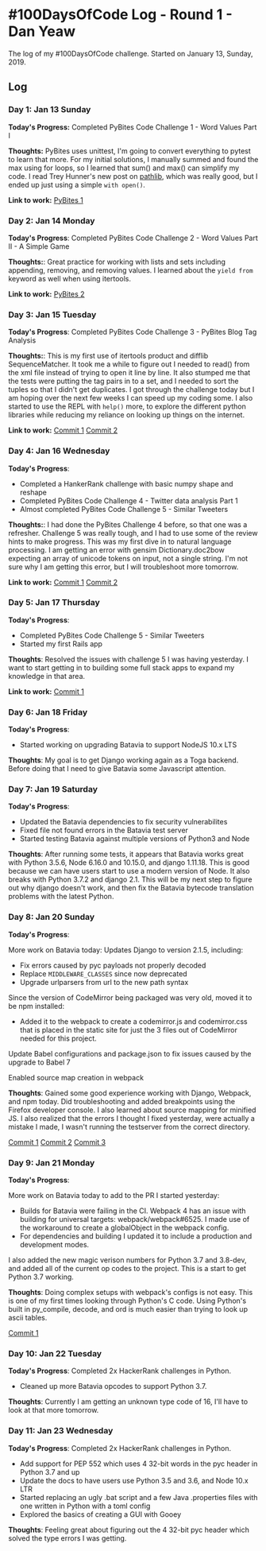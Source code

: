 # #100DaysOfCode Log - Round 1 - Dan Yeaw

The log of my #100DaysOfCode challenge. Started on January 13, Sunday, 2019.

## Log

### Day 1: Jan 13 Sunday

**Today's Progress:** Completed PyBites Code Challenge 1 -
Word Values Part I

**Thoughts:** PyBites uses unittest, I'm going to convert everything to
pytest to learn that more. For my initial solutions, I manually summed
and found the max using for loops, so I learned that sum() and max() can
simplify my code. I read Trey Hunner's new post on
[pathlib](https://treyhunner.com/2018/12/why-you-should-be-using-pathlib/),
which was really good, but I ended up just using a simple `with open()`.

**Link to work:** [PyBites 1](https://github.com/danyeaw/pybites-challenges/commit/3c08c17676ff9fc4aa3d6d7c5ed4d6ee9ddc79f8)

### Day 2: Jan 14 Monday

**Today's Progress**: Completed PyBites Code Challenge 2 -
Word Values Part II - A Simple Game

**Thoughts:**: Great practice for working with lists and sets including
appending, removing, and removing values. I learned about the `yield from`
keyword as well when using itertools. 

**Link to work:** [PyBites 2](https://github.com/danyeaw/pybites-challenges/blob/master/02/game.py)

### Day 3: Jan 15 Tuesday

**Today's Progress**: Completed PyBites Code Challenge 3 -
PyBites Blog Tag Analysis

**Thoughts:**: This is my first use of itertools product and difflib
SequenceMatcher. It took me a while to figure out I needed to read() from
the xml file instead of trying to open it line by line. It also stumped
me that the tests were putting the tag pairs in to a set, and I needed to
sort the tuples so that I didn't get duplicates. I got through the challenge
today but I am hoping over the next few weeks I can speed up my coding some.
I also started to use the REPL with `help()` more, to explore the different
python libraries while reducing my reliance on looking up things on the
internet.

**Link to work:** 
[Commit 1](https://github.com/danyeaw/pybites-challenges/commit/45d5552c82df35338289da414bc9c0fb201033c5)
[Commit 2](https://github.com/danyeaw/pybites-challenges/commit/aa7f37fdf5d3a57d629afc1ea467285ae7b94fbc)

### Day 4: Jan 16 Wednesday

**Today's Progress**:

- Completed a HankerRank challenge with basic numpy shape and reshape
- Completed PyBites Code Challenge 4 - Twitter data analysis Part 1
- Almost completed PyBites Code Challenge 5 - Similar Tweeters

**Thoughts:**: I had done the PyBites Challenge 4 before, so that one was
a refresher. Challenge 5 was really tough, and I had to use some of the
review hints to make progress. This was my first dive in to natural
language processing. I am getting an error with gensim Dictionary.doc2bow
expecting an array of unicode tokens on input, not a single string. I'm
not sure why I am getting this error, but I will troubleshoot more tomorrow.

**Link to work:** 
[Commit 1](https://github.com/danyeaw/pybites-challenges/commit/0203532d094b37a5a85a93ec42038ba9ccbd3512)
[Commit 2](https://github.com/danyeaw/pybites-challenges/commit/77125b3e93f2ac98f61240a800535b715e5e8adb)

### Day 5: Jan 17 Thursday

**Today's Progress**:

- Completed PyBites Code Challenge 5 - Similar Tweeters
- Started my first Rails app

**Thoughts**: Resolved the issues with challenge 5 I was having yesterday.
I want to start getting in to building some full stack apps to expand my
knowledge in that area.

**Link to work:** 
[Commit 1](https://github.com/danyeaw/pybites-challenges/commit/bbecc2bef9d203d5f09fe36b230ec8312ddaf2ed)

### Day 6: Jan 18 Friday

**Today's Progress**:

- Started working on upgrading Batavia to support NodeJS 10.x LTS

**Thoughts**: My goal is to get Django working again as a Toga backend.
Before doing that I need to give Batavia some Javascript attention.

### Day 7: Jan 19 Saturday

**Today's Progress**:

- Updated the Batavia dependencies to fix security vulnerabilites
- Fixed file not found errors in the Batavia test server
- Started testing Batavia against multiple versions of Python3 and Node

**Thoughts**: After running some tests, it appears that Batavia works great
with Python 3.5.6, Node 6.16.0 and 10.15.0, and django 1.11.18. This is
good because we can have users start to use a modern version of Node. 
It also breaks with Python 3.7.2 and django 2.1. This will be my next step
to figure out why django doesn't work, and then fix the Batavia bytecode
translation problems with the latest Python.

### Day 8: Jan 20 Sunday

**Today's Progress**:

More work on Batavia today:
Updates Django to version 2.1.5, including:
- Fix errors caused by pyc payloads not properly decoded
- Replace `MIDDLEWARE_CLASSES` since now deprecated
- Upgrade urlparsers from url to the new path syntax

Since the version of CodeMirror being packaged was very old, moved it to be npm installed:

- Added it to the webpack to create a codemirror.js and codemirror.css that is placed in the static site for just the 3 files out of CodeMirror needed for this project.

Update Babel configurations and package.json to fix issues caused by the upgrade to Babel 7

Enabled source map creation in webpack

**Thoughts**: Gained some good experience working with Django, Webpack,
and npm today. Did troubleshooting and added breakpoints using the
Firefox developer console. I also learned about source mapping for minified
JS. I also realized that the errors I thought I fixed yesterday, were
actually a mistake I made, I wasn't running the testserver from the correct
directory.

[Commit 1](https://github.com/pybee/batavia/pull/770/commits/27febe2458ad81d8b4af37932a43e2fcef7146fe)
[Commit 2](https://github.com/pybee/batavia/pull/770/commits/1c588819861958bc94fd70b8f102cc7862e43202)
[Commit 3](https://github.com/pybee/batavia/pull/770/commits/96ae4a135f842d2f03d317c2cac3aa4d88ee436f)

### Day 9: Jan 21 Monday

**Today's Progress**:

More work on Batavia today to add to the PR I started yesterday:
- Builds for Batavia were failing in the CI. Webpack 4 has an issue with
building for universal targets: webpack/webpack#6525. I made use of the
workaround to create a globalObject in the webpack config.
- For dependencies and building I updated it to include a production and
development modes.

I also added the new magic verison numbers for Python 3.7 and 3.8-dev, and
added all of the current op codes to the project. This is a start to get
Python 3.7 working.

**Thoughts**: Doing complex setups with webpack's configs is not easy.
This is one of my first times looking through Python's C code. Using
Python's built in py_compile, decode, and ord is much easier than trying
to look up ascii tables.

[Commit 1](https://github.com/pybee/batavia/pull/770/commits/c6a1372dbd6b3f7bc595bffb0ac7426865f46c3f)

### Day 10: Jan 22 Tuesday

**Today's Progress**: Completed 2x HackerRank challenges in Python.

- Cleaned up more Batavia opcodes to support Python 3.7.

**Thoughts**: Currently I am getting an unknown type code of 16, I'll have
to look at that more tomorrow.

### Day 11: Jan 23 Wednesday

**Today's Progress**: Completed 2x HackerRank challenges in Python.

- Add support for PEP 552 which uses 4 32-bit words in the pyc header in Python 3.7 and up
- Update the docs to have users use Python 3.5 and 3.6, and Node 10.x LTR
- Started replacing an ugly .bat script and a few Java .properties files
with one written in Python with a toml config
- Explored the basics of creating a GUI with Gooey

**Thoughts**: Feeling great about figuring out the 4 32-bit pyc header
which solved the type errors I was getting.
